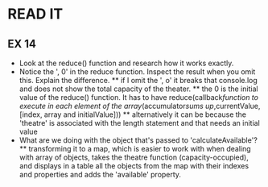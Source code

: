 # READ IT
## EX 14
* Look at the reduce() function and research how it works exactly.
* Notice the ', 0' in the reduce function. Inspect the result when you omit this. Explain the difference.
  ** if I omit the ', o' it breaks that console.log and does not show the total capacity of the theater.
  ** the 0 is the initial value of the reduce() function. It has to have reduce(callback*function to execute in each element of the array*(accumulator*sums up*,currentValue, [index, array and initialValue]))
  ** alternatively it can be because the 'theatre' is associated with the length statement and that needs an initial value
* What are we doing with the object that's passed to 'calculateAvailable'?
    ** transforming it to a map, which is easier to work with when dealing with array of objects, takes the theatre function (capacity-occupied), and displays in a table all the objects from the map with their indexes and properties and adds the 'available' property.
